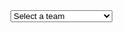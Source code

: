 
<html>
<head>
    <title>NFL Team Data Visualizer</title>
    <script src="https://cdn.jsdelivr.net/npm/chart.js"></script>
</head>
<body>
    <div>
        <select id="teamSelector">
            <option value="">Select a team</option>
            <option value="NE">New England Patriots</option>
            <option value="KC">Kansas City Chiefs</option>
            <option value="TB">Tampa Bay Buccaneers</option>
            <!-- Add more teams as needed -->
        </select>
    </div>
    <div>
        <canvas id="chart"></canvas>
    </div>

  <script>
        document.addEventListener("DOMContentLoaded", function () {
            var teamSelector = document.getElementById("teamSelector");
            var chartCanvas = document.getElementById("chart");
            var ctx = chartCanvas.getContext("2d");
            var chart;

            // Define your team data
            var teamData = {
                NE: {
                    label: "New England Patriots",
                    data: [11, 12, 7, 10, 8] // Example data, replace with your own
                },
                KC: {
                    label: "Kansas City Chiefs",
                    data: [70, 80, 90, 80, 70] // Example data, replace with your own
                },
                TB: {
                    label: "Tampa Bay Buccaneers",
                    data: [80, 70, 60, 50, 40] // Example data, replace with your own
                }
                // Add more teams with their respective data
            };

            // Function to update the chart
            function updateChart(team) {
                var data = teamData[team].data;
                var label = teamData[team].label;

                if (chart) {
                    chart.destroy();
                }

                chart = new Chart(ctx, {
                    type: "bar",
                    data: {
                        labels: ["2018", "2019", "2020", "2021", "2022"],
                        datasets: [
                            {
                                label: label,
                                data: data,
                                backgroundColor: "rgba(75, 192, 192, 0.6)",
                                borderColor: "rgba(75, 192, 192, 1)",
                                borderWidth: 1
                            }
                        ]
                    },
                    options: {
                        responsive: true,
                        scales: {
                            y: {
                                beginAtZero: true
                            }
                        }
                    }
                });
            }

            // Event listener for team selection
            teamSelector.addEventListener("change", function () {
                var selectedTeam = teamSelector.value;
                if (selectedTeam) {
                    updateChart(selectedTeam);
                }
            });
        });
    </script>
</body>
</html>
